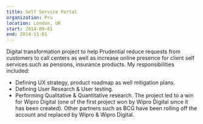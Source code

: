 ```yaml
---
title: Self Service Portal
organization: Pru
location: London, UK
start: 2014-09-01
end: 2014-11-01
---
```


Digital transformation project to help Prudential reduce requests from customers to call centers as well as increase online presence for client self services such as pensions, insurance products. My responsibilities included:
- Defining UX strategy, product roadmap as well mitigation plans.
- Defining User Research & User testing.
- Performing Qualitative & Quantitative research.
The project led to a win for Wipro Digital (one of the first project won by Wipro Digital since it has been created).
Other partners such as BCG have been rolling off the account and replaced by Wipro & Wipro Digital.


